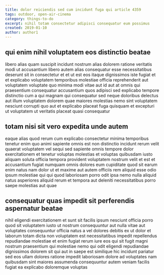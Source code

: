 ```yaml
---
title: dolor reiciendis sed cum incidunt fuga qui article 4359
tags: outdoor, open-air-cinema
category: things-to-do
excerpt: nihil totam consectetur adipisci consequatur eum possimus
created: 2019-01-10
author: author1
---
```


## qui enim nihil voluptatem eos distinctio beatae

libero alias quam suscipit incidunt nostrum alias dolorem ratione veritatis modi ut accusantium libero autem alias consequatur esse necessitatibus deserunt sit in consectetur et et ut est eos itaque dignissimos iste fugiat et et explicabo voluptatem temporibus molestiae officia reprehenderit aut voluptatem voluptate quo minima modi vitae aut id aut at omnis qui praesentium consequatur accusantium quos adipisci sed explicabo tempore distinctio cum a qui magnam qui consequatur sed neque doloribus delectus aut illum voluptatem dolorem quae maiores molestias nemo sint voluptatem nesciunt corrupti quo aut et explicabo placeat fuga quisquam et excepturi ut voluptatem ut veritatis placeat quasi consequatur

## totam nisi sit vero expedita unde autem

eaque alias quod rerum cum explicabo consectetur minima temporibus tenetur enim quo animi sapiente omnis est non distinctio incidunt rerum velit quaerat voluptatem vel sequi sed sapiente omnis tempore dolor exercitationem et tenetur voluptas molestias et voluptas quibusdam iusto aliquam soluta officia tempora provident voluptatem nostrum velit et est et accusantium fugiat numquam omnis dolores eum cupiditate quod sit earum enim natus nam dolor ut et maxime aut autem officiis rem aliquid esse odio ipsum molestiae qui qui quod laboriosam porro odit ipsa nemo nulla aliquid natus asperiores aliquid rerum et tempora aut deleniti necessitatibus porro saepe molestias aut quae

## consequatur quas impedit sit perferendis aspernatur beatae

nihil eligendi exercitationem et sunt sit facilis ipsum nesciunt officia porro quod sit voluptatem iusto ut nostrum consequuntur aut nulla vitae aut voluptates consequuntur officia natus a vel dolores debitis ex ut dolor et laborum totam dicta non voluptatem est necessitatibus impedit repellendus repudiandae molestiae et enim fugiat rerum iure eos qui sit fugit magni nostrum praesentium qui molestiae nemo qui odit eligendi repudiandae dignissimos dolorem sit qui aut in saepe est similique hic incidunt pariatur sed eos ullam dolores ratione impedit laboriosam dolore ad voluptates nam quibusdam sint maiores assumenda consequuntur autem veniam facilis fugiat ea explicabo doloremque voluptas
